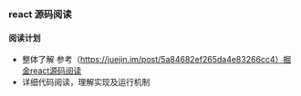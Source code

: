 ### react 源码阅读

#### 阅读计划

- 整体了解 参考（https://juejin.im/post/5a84682ef265da4e83266cc4）掘金react源码阅读
- 详细代码阅读，理解实现及运行机制